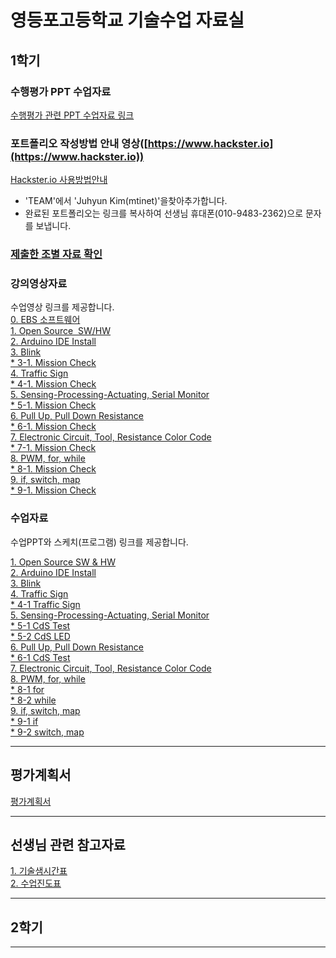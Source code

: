 # 영등포고등학교 기술수업 자료실

## 1학기  

### 수행평가 PPT 수업자료    
[수행평가 관련 PPT 수업자료 링크](https://1drv.ms/f/s!AuczxMq8lCmfrAZHLxWx3ZJe48Jl)  
 
 
### 포트폴리오 작성방법 안내 영상([https://www.hackster.io](https://www.hackster.io))  
[Hackster.io 사용방법안내](https://youtu.be/nYngAqM2AHQ)  
- 'TEAM'에서 'Juhyun Kim(mtinet)'을찾아추가합니다.  
- 완료된 포트폴리오는 링크를 복사하여 선생님 휴대폰(010-9483-2362)으로 문자를 보냅니다.  


### [제출한 조별 자료 확인](https://docs.google.com/spreadsheets/d/10H9fu0rJwKSyoS4KufnWgRSs16xdrpo9ohTax1G4e4A/edit?usp=sharing)


### 강의영상자료  
수업영상 링크를 제공합니다.  
[0. EBS 소프트웨어](https://www.youtube.com/watch?v=0U0ve_HFUL8&index=1&list=PLvNzObWMMx6sOn-8v4n-03AvN0WJesphL)  
[1. Open Source  SW/HW](https://youtu.be/uzxkh0Kuxw4)  
[2. Arduino IDE Install](https://youtu.be/maocBcSlXoI)  
[3. Blink]( https://youtu.be/PdWDSBaDjAk)  
    [* 3-1. Mission Check](https://youtu.be/gQwkho2GFw4)  
[4. Traffic Sign](https://youtu.be/-ZfHFw6LWpg)  
    [* 4-1. Mission Check](https://youtu.be/36Rng_rK9Ac)  
[5. Sensing-Processing-Actuating, Serial Monitor](https://youtu.be/d-yImQZi-rE)  
    [* 5-1. Mission Check](https://youtu.be/t2YHQMZ9MCQ)  
[6. Pull Up, Pull Down Resistance](https://youtu.be/ecgleFgcQNU)  
    [* 6-1. Mission Check](https://youtu.be/5X80tPK4B-Q)   
[7. Electronic Circuit, Tool, Resistance Color Code]( https://youtu.be/p3pGAYv6Gnc)  
    [* 7-1. Mission Check](https://youtu.be/UwO2OunTzso)  
[8. PWM, for, while](https://youtu.be/08Ok14cSNq0)   
    [* 8-1. Mission Check](https://youtu.be/NLGZpe3iHcI)  
[9. if, switch, map](https://youtu.be/Fa2C02W4CYs)   
    [* 9-1. Mission Check](https://youtu.be/90OWJyGOvpg)  
  

### 수업자료
수업PPT와 스케치(프로그램) 링크를 제공합니다.  

[1. Open Source SW & HW](https://1drv.ms/p/s!AuczxMq8lCmfq0-pgv_C1Km8T97M)  
[2. Arduino IDE Install](https://1drv.ms/p/s!AuczxMq8lCmfq1BlMMDwVv7EU3HI)  
[3. Blink](https://1drv.ms/p/s!AuczxMq8lCmfq1EOoLqqhV8pu-H1)  
[4. Traffic Sign](https://1drv.ms/p/s!AuczxMq8lCmfq1Kkru-xYkOQcAFg)    
    [* 4-1 Traffic Sign](https://github.com/mtinet/tech/blob/master/Traffic_Sign/Traffic_Sign.ino)   
[5. Sensing-Processing-Actuating, Serial Monitor](https://1drv.ms/p/s!AuczxMq8lCmfq1Kkru-xYkOQcAFg)    
    [* 5-1 CdS Test](https://github.com/mtinet/tech/blob/master/CdS_test/CdS_test.ino)   
    [* 5-2 CdS LED](https://github.com/mtinet/tech/blob/master/CdS_led/CdS_led.ino)         
[6. Pull Up, Pull Down Resistance](https://1drv.ms/p/s!AuczxMq8lCmfq1RA-P_Tt5kKG6gx)   
    [* 6-1 CdS Test](https://github.com/mtinet/tech/blob/master/CdS_test/CdS_test.ino)  
[7. Electronic Circuit, Tool, Resistance Color Code](https://1drv.ms/p/s!AuczxMq8lCmfq1kQgj0a6jpadmAf)   
[8. PWM, for, while](https://1drv.ms/p/s!AuczxMq8lCmfq2RLT8baXM8FC8GX)  
    [* 8-1 for](https://github.com/mtinet/tech/blob/master/for/for.ino)  
    [* 8-2 while](https://github.com/mtinet/tech/blob/master/while/while.ino)  
[9. if, switch, map](https://1drv.ms/p/s!AuczxMq8lCmfq2bOxLBemiCEOLau)  
    [* 9-1 if](https://github.com/mtinet/tech/blob/master/if/if.ino)  
    [* 9-2 switch, map](https://github.com/mtinet/tech/blob/master/switch_map_CdS/switch_map_CdS.ino)  
    
    
 
---
## 평가계획서  

[평가계획서](https://docs.google.com/document/d/1V9jb1SQnP6yBP8RjLJkEJMhdNUnXPj9OtXckyWhrUKk/edit?usp=sharing)

---

## 선생님 관련 참고자료  
[1. 기술샘시간표](https://docs.google.com/presentation/d/1Cvb758ILrGwJwOGEWjotMPziGf45rx0jRTh863w12dc/edit?usp=sharing)  
[2. 수업진도표](https://docs.google.com/spreadsheets/d/1-CA9rqCuhi_lfbfPPH5vlXms9xTWV8lpVEOSls11wp0/edit?usp=sharing)  

---


## 2학기  
  
---

